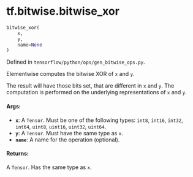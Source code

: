 <div itemscope itemtype="http://developers.google.com/ReferenceObject">
<meta itemprop="name" content="tf.bitwise.bitwise_xor" />
</div>

# tf.bitwise.bitwise_xor

``` python
bitwise_xor(
    x,
    y,
    name=None
)
```



Defined in `tensorflow/python/ops/gen_bitwise_ops.py`.

Elementwise computes the bitwise XOR of `x` and `y`.

The result will have those bits set, that are different in `x` and `y`. The
computation is performed on the underlying representations of `x` and `y`.

#### Args:

* <b>`x`</b>: A `Tensor`. Must be one of the following types: `int8`, `int16`, `int32`, `int64`, `uint8`, `uint16`, `uint32`, `uint64`.
* <b>`y`</b>: A `Tensor`. Must have the same type as `x`.
* <b>`name`</b>: A name for the operation (optional).


#### Returns:

A `Tensor`. Has the same type as `x`.
